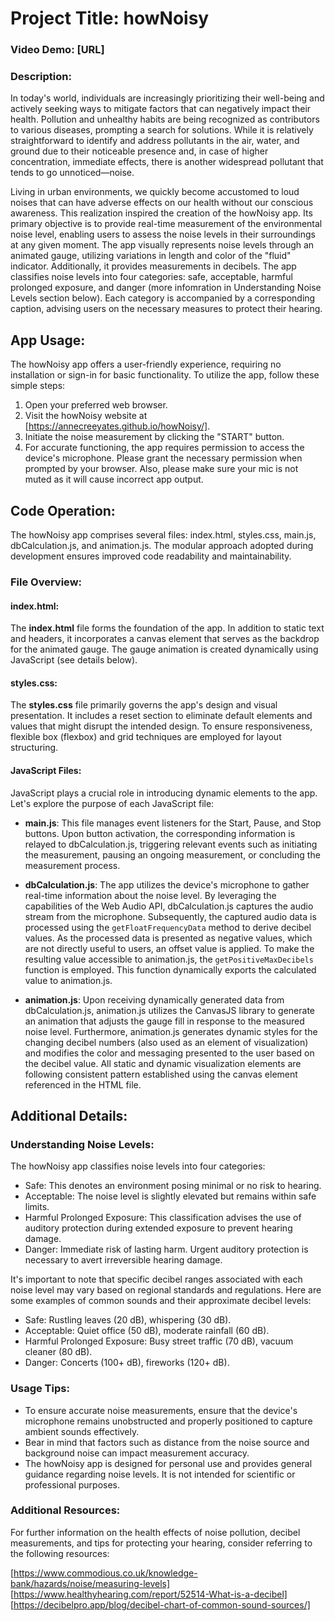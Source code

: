# Project Title: howNoisy

### Video Demo: [URL]

### Description:

In today's world, individuals are increasingly prioritizing their well-being and actively seeking ways to mitigate factors that can negatively impact their health. Pollution and unhealthy habits are being recognized as contributors to various diseases, prompting a search for solutions. While it is relatively straightforward to identify and address pollutants in the air, water, and ground due to their noticeable presence and, in case of higher concentration, immediate effects, there is another widespread pollutant that tends to go unnoticed—noise.

Living in urban environments, we quickly become accustomed to loud noises that can have adverse effects on our health without our conscious awareness. This realization inspired the creation of the howNoisy app. Its primary objective is to provide real-time measurement of the environmental noise level, enabling users to assess the noise levels in their surroundings at any given moment. The app visually represents noise levels through an animated gauge, utilizing variations in length and color of the "fluid" indicator. Additionally, it provides measurements in decibels. The app classifies noise levels into four categories: safe, acceptable, harmful prolonged exposure, and danger (more infomration in Understanding Noise Levels section below). Each category is accompanied by a corresponding caption, advising users on the necessary measures to protect their hearing.

## App Usage:

The howNoisy app offers a user-friendly experience, requiring no installation or sign-in for basic functionality. To utilize the app, follow these simple steps:

1. Open your preferred web browser.
2. Visit the howNoisy website at [https://annecreeyates.github.io/howNoisy/].
3. Initiate the noise measurement by clicking the "START" button.
4. For accurate functioning, the app requires permission to access the device's microphone. Please grant the necessary permission when prompted by your browser. Also, please make sure your mic is not muted as it will cause incorrect app output.

## Code Operation:

The howNoisy app comprises several files: index.html, styles.css, main.js, dbCalculation.js, and animation.js. The modular approach adopted during development ensures improved code readability and maintainability.

### File Overview:

#### index.html:

The **index.html** file forms the foundation of the app. In addition to static text and headers, it incorporates a canvas element that serves as the backdrop for the animated gauge. The gauge animation is created dynamically using JavaScript (see details below).

#### styles.css:

The **styles.css** file primarily governs the app's design and visual presentation. It includes a reset section to eliminate default elements and values that might disrupt the intended design. To ensure responsiveness, flexible box (flexbox) and grid techniques are employed for layout structuring.

#### JavaScript Files:

JavaScript plays a crucial role in introducing dynamic elements to the app. Let's explore the purpose of each JavaScript file:

- **main.js**: This file manages event listeners for the Start, Pause, and Stop buttons. Upon button activation, the corresponding information is relayed to dbCalculation.js, triggering relevant events such as initiating the measurement, pausing an ongoing measurement, or concluding the measurement process.

- **dbCalculation.js**: The app utilizes the device's microphone to gather real-time information about the noise level. By leveraging the capabilities of the Web Audio API, dbCalculation.js captures the audio stream from the microphone. Subsequently, the captured audio data is processed using the `getFloatFrequencyData` method to derive decibel values. As the processed data is presented as negative values, which are not directly useful to users, an offset value is applied. To make the resulting value accessible to animation.js, the `getPositiveMaxDecibels` function is employed. This function dynamically exports the calculated value to animation.js.

- **animation.js**: Upon receiving dynamically generated data from dbCalculation.js, animation.js utilizes the CanvasJS library to generate an animation that adjusts the gauge fill in response to the measured noise level. Furthermore, animation.js generates dynamic styles for the changing decibel numbers (also used as an element of visualization) and modifies the color and messaging presented to the user based on the decibel value. All static and dynamic visualization elements are following consistent pattern established using the canvas element referenced in the HTML file.

## Additional Details:

### Understanding Noise Levels:

The howNoisy app classifies noise levels into four categories:

- Safe: This denotes an environment posing minimal or no risk to hearing.
- Acceptable: The noise level is slightly elevated but remains within safe limits.
- Harmful Prolonged Exposure: This classification advises the use of auditory protection during extended exposure to prevent hearing damage.
- Danger: Immediate risk of lasting harm. Urgent auditory protection is necessary to avert irreversible hearing damage.

It's important to note that specific decibel ranges associated with each noise level may vary based on regional standards and regulations. Here are some examples of common sounds and their approximate decibel levels:

- Safe: Rustling leaves (20 dB), whispering (30 dB).
- Acceptable: Quiet office (50 dB), moderate rainfall (60 dB).
- Harmful Prolonged Exposure: Busy street traffic (70 dB), vacuum cleaner (80 dB).
- Danger: Concerts (100+ dB), fireworks (120+ dB).

### Usage Tips:

- To ensure accurate noise measurements, ensure that the device's microphone remains unobstructed and properly positioned to capture ambient sounds effectively.
- Bear in mind that factors such as distance from the noise source and background noise can impact measurement accuracy.
- The howNoisy app is designed for personal use and provides general guidance regarding noise levels. It is not intended for scientific or professional purposes.

### Additional Resources:

For further information on the health effects of noise pollution, decibel measurements, and tips for protecting your hearing, consider referring to the following resources:

[https://www.commodious.co.uk/knowledge-bank/hazards/noise/measuring-levels]
[https://www.healthyhearing.com/report/52514-What-is-a-decibel]
[https://decibelpro.app/blog/decibel-chart-of-common-sound-sources/]
